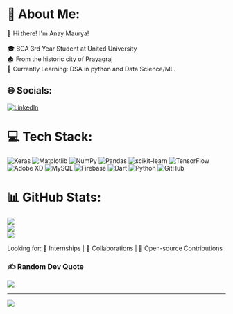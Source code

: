 # 💫 About Me:
👋 Hi there! I'm Anay Maurya!<br><br>🎓 BCA 3rd Year Student at United University<br>🏠 From the historic city of Prayagraj<br>
🌱 Currently Learning: DSA in python and Data Science/ML.


## 🌐 Socials:
[![LinkedIn](https://img.shields.io/badge/LinkedIn-%230077B5.svg?logo=linkedin&logoColor=white)](https://linkedin.com/in/https://www.linkedin.com/anay-maurya/) 

# 💻 Tech Stack:
![Keras](https://img.shields.io/badge/Keras-%23D00000.svg?style=flat-square&logo=Keras&logoColor=white) ![Matplotlib](https://img.shields.io/badge/Matplotlib-%23ffffff.svg?style=flat-square&logo=Matplotlib&logoColor=black) ![NumPy](https://img.shields.io/badge/numpy-%23013243.svg?style=flat-square&logo=numpy&logoColor=white) ![Pandas](https://img.shields.io/badge/pandas-%23150458.svg?style=flat-square&logo=pandas&logoColor=white) ![scikit-learn](https://img.shields.io/badge/scikit--learn-%23F7931E.svg?style=flat-square&logo=scikit-learn&logoColor=white) ![TensorFlow](https://img.shields.io/badge/TensorFlow-%23FF6F00.svg?style=flat-square&logo=TensorFlow&logoColor=white) ![Adobe XD](https://img.shields.io/badge/Adobe%20XD-470137?style=flat-square&logo=Adobe%20XD&logoColor=#FF61F6) ![MySQL](https://img.shields.io/badge/mysql-4479A1.svg?style=flat-square&logo=mysql&logoColor=white) ![Firebase](https://img.shields.io/badge/firebase-a08021?style=flat-square&logo=firebase&logoColor=ffcd34) ![Dart](https://img.shields.io/badge/dart-%230175C2.svg?style=flat-square&logo=dart&logoColor=white) ![Python](https://img.shields.io/badge/python-3670A0?style=flat-square&logo=python&logoColor=ffdd54) ![GitHub](https://img.shields.io/badge/github-%23121011.svg?style=flat-square&logo=github&logoColor=white)
# 📊 GitHub Stats:
![](https://github-readme-stats.vercel.app/api?username=anaymaurya04&theme=tokyonight&hide_border=true&include_all_commits=false&count_private=false)<br/>
![](https://github-readme-streak-stats.herokuapp.com/?user=anaymaurya04&theme=tokyonight&hide_border=true)<br/>
![](https://github-readme-stats.vercel.app/api/top-langs/?username=anaymaurya04&theme=tokyonight&hide_border=true&include_all_commits=false&count_private=false&layout=compact)

Looking for:
🌟 Internships | 🤝 Collaborations | 🚀 Open-source Contributions

### ✍️ Random Dev Quote
![](https://quotes-github-readme.vercel.app/api?type=horizontal&theme=radical)

---
[![](https://visitcount.itsvg.in/api?id=anaymaurya04&icon=0&color=0)](https://visitcount.itsvg.in)

